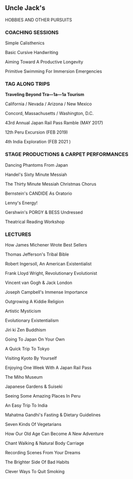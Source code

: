 ## Uncle Jack's
HOBBIES AND OTHER PURSUITS
<!-- TODO: four dots -->

### COACHING SESSIONS
Simple Calisthenics

Basic Cursive Handwriting

Aiming Toward A Productive Longevity

Primitive Swimming For Immersion Emergencies

### TAG ALONG TRIPS
**Traveling Beyond Tra—1a—1a Tourism**

California / Nevada / Arizona / New Mexico

Concord, Massachusetts / Washington, D.C.

43rd Annual Japan Rail Pass Ramble (MAY 2017)

12th Peru Excursion (FEB 2019)

4th India Exploration (FEB 2021 )

### STAGE PRODUCTIONS & CARPET PERFORMANCES
Dancing Phantoms From Japan

Handel's Sixty Minute Messiah

The Thirty Minute Messiah Christmas Chorus

Bernstein's CANDIDE As Oratorio

Lenny's Energy!

Gershwin's PORGY & BESS Undressed

Theatrical Reading Workshop

### LECTURES
How James Michener Wrote Best Sellers

Thomas Jefferson's Tribal Bible

Robert Ingersoll, An American Existentialist

Frank Lloyd Wright, Revolutionary Evolutionist

Vincent van Gogh & Jack London

Joseph Campbell's Immense Importance

Outgrowing A Kiddie Religion

Artistic Mysticism

Evolutionary Existentialism

Jiri ki Zen Buddhism

Going To Japan On Your Own

A Quick Trip To Tokyo

Visiting Kyoto By Yourself

Enjoying One Week With A Japan Rail Pass

The Miho Museum

Japanese Gardens & Suiseki

Seeing Some Amazing Places In Peru

An Easy Trip To India

Mahatma Gandhi's Fasting & Dietary Guidelines

Seven Kinds Of Vegetarians

How Our Old Age Can Become A New Adventure

Chant Walking & Natural Body Carriage

Recording Scenes From Your Dreams

The Brighter Side Of Bad Habits

Clever Ways To Quit Smoking